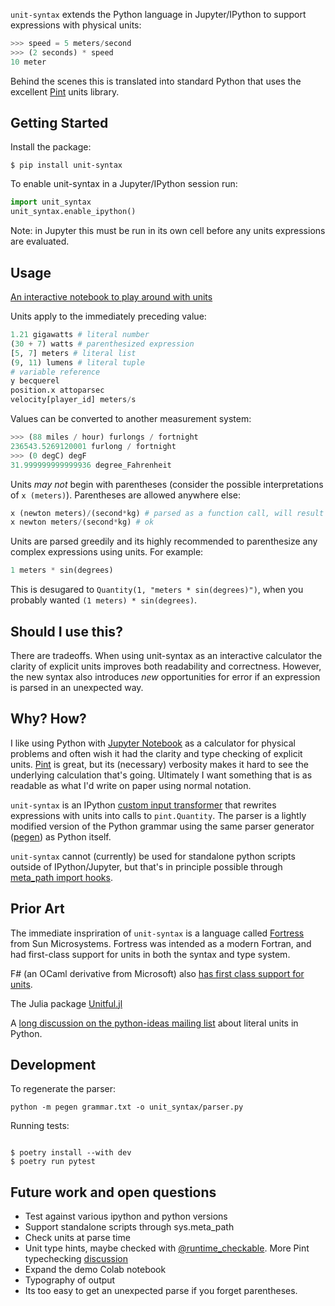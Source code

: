 `unit-syntax` extends the Python language in Jupyter/IPython to support expressions with physical units:

```python
>>> speed = 5 meters/second
>>> (2 seconds) * speed
10 meter
```

Behind the scenes this is translated into standard Python that uses the excellent [Pint](https://pint.readthedocs.io/) units library.

## Getting Started

Install the package:

```shell
$ pip install unit-syntax
```

To enable unit-syntax in a Jupyter/IPython session run:

```python
import unit_syntax
unit_syntax.enable_ipython()
```

Note: in Jupyter this must be run in its own cell before any units expressions are evaluated.

## Usage

[An interactive notebook to play around with units](https://colab.research.google.com/drive/1PInyLGZHnUzEuUVgMsLrUUNdCurXK7v1#scrollTo=JszzXmATY0TV)

Units apply to the immediately preceding value:

```python
1.21 gigawatts # literal number
(30 + 7) watts # parenthesized expression
[5, 7] meters # literal list
(9, 11) lumens # literal tuple
# variable reference
y becquerel
position.x attoparsec
velocity[player_id] meters/s
```

Values can be converted to another measurement system:

```python
>>> (88 miles / hour) furlongs / fortnight
236543.5269120001 furlong / fortnight
>>> (0 degC) degF
31.999999999999936 degree_Fahrenheit
```

Units _may not_ begin with parentheses (consider the possible
interpretations of `x (meters)`). Parentheses are allowed anywhere else:

```python
x (newton meters)/(second*kg) # parsed as a function call, will result in a runtime error
x newton meters/(second*kg) # ok
```

Units are parsed greedily and its highly recommended to parenthesize any complex expressions using units. For example:

```python
1 meters * sin(degrees)
```

This is desugared to `Quantity(1, "meters * sin(degrees)")`, when you probably wanted `(1 meters) * sin(degrees)`.

## Should I use this?

There are tradeoffs. When using unit-syntax as an interactive calculator the clarity of explicit units improves both readability and correctness. However, the new syntax also introduces _new_ opportunities for error if an expression is parsed in an unexpected way.

## Why? How?

I like using Python with [Jupyter Notebook](https://jupyter.org/) as a calculator for physical problems and often wish it had the clarity and type checking of explicit units. [Pint](https://pint.readthedocs.io/) is great, but its (necessary) verbosity makes it hard to see the underlying calculation that's going. Ultimately I want something that is as readable as what I'd write on paper using normal notation.

`unit-syntax` is an IPython [custom input transformer](https://ipython.readthedocs.io/en/stable/config/inputtransforms.html) that rewrites expressions with units into calls to `pint.Quantity`. The parser is a lightly modified version of the Python grammar using the same parser generator ([pegen](https://github.com/we-like-parsers/pegen)) as Python itself.

`unit-syntax` cannot (currently) be used for standalone python scripts outside of IPython/Jupyter, but that's in principle possible through [meta_path import hooks](https://docs.python.org/3/reference/import.html#the-meta-path).

## Prior Art

The immediate inspriration of `unit-syntax` is a language called [Fortress](https://citeseerx.ist.psu.edu/viewdoc/download?doi=10.1.1.180.6323&rep=rep1&type=pdf) from Sun Microsystems. Fortress was intended as a modern Fortran, and had first-class support for units in both the syntax and type system.

F# (an OCaml derivative from Microsoft) also [has first class support for units](https://en.wikibooks.org/wiki/F_Sharp_Programming/Units_of_Measure).

The Julia package [Unitful.jl](http://painterqubits.github.io/Unitful.jl/stable/)

A [long discussion on the python-ideas mailing list](https://lwn.net/Articles/900739/) about literal units in Python.

## Development

To regenerate the parser:

`python -m pegen grammar.txt -o unit_syntax/parser.py`

Running tests:

```

$ poetry install --with dev
$ poetry run pytest

```

## Future work and open questions

- Test against various ipython and python versions
- Support standalone scripts through sys.meta_path
- Check units at parse time
- Unit type hints, maybe checked with [@runtime_checkable](https://docs.python.org/3/library/typing.html#typing.runtime_checkable). More Pint typechecking [discussion](https://github.com/hgrecco/pint/issues/1166)
- Expand the demo Colab notebook
- Typography of output
- Its too easy to get an unexpected parse if you forget parentheses.
